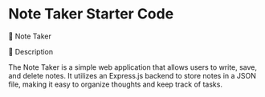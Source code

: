 # Note Taker Starter Code
📒 Note Taker

📝 Description

The Note Taker is a simple web application that allows users to write, save, and delete notes. It utilizes an Express.js backend to store notes in a JSON file, making it easy to organize thoughts and keep track of tasks.